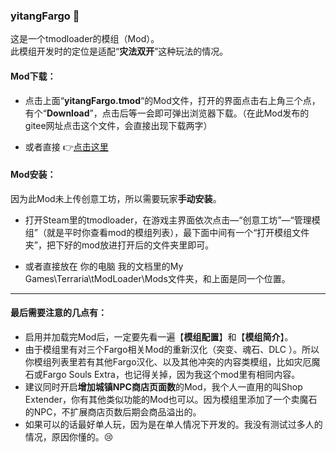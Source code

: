 ### yitangFargo 💚
这是一个tmodloader的模组（Mod）。  
此模组开发时的定位是适配“**灾法双开**”这种玩法的情况。
#### Mod下载：
* 点击上面“**yitangFargo.tmod**“的Mod文件，打开的界面点击右上角三个点，有个“**Download**”，点击后等一会即可弹出浏览器下载。（在此Mod发布的gitee网址点击这个文件，会直接出现下载两字）  
  
* 或者直接 👉[点击这里](https://github.com/yitang1/yitangFargo/releases)

#### Mod安装：
因为此Mod未上传创意工坊，所以需要玩家**手动安装**。
  
* 打开Steam里的tmodloader，在游戏主界面依次点击—“创意工坊”—“管理模组”（就是平时你查看mod的模组列表），最下面中间有一个“打开模组文件夹”，把下好的mod放进打开后的文件夹里即可。
  
* 或者直接放在 你的电脑 我的文档里的My Games\Terraria\tModLoader\Mods文件夹，和上面是同一个位置。

---
#### 最后需要注意的几点有：
* 启用并加载完Mod后，一定要先看一遍【**模组配置**】和【**模组简介**】。
* 由于模组里有对三个Fargo相关Mod的重新汉化（突变、魂石、DLC ）。所以你模组列表里若有其他Fargo汉化、以及其他冲突的内容类模组，比如灾厄魔石或Fargo Souls Extra，也记得关掉，因为我这个mod里有相同内容。
* 建议同时开启**增加城镇NPC商店页面数**的Mod，我个人一直用的叫Shop Extender，你有其他类似功能的Mod也可以。因为模组里添加了一个卖魔石的NPC，不扩展商店页数后期会商品溢出的。
* 如果可以的话最好单人玩，因为是在单人情况下开发的。我没有测试过多人的情况，原因你懂的。😢
